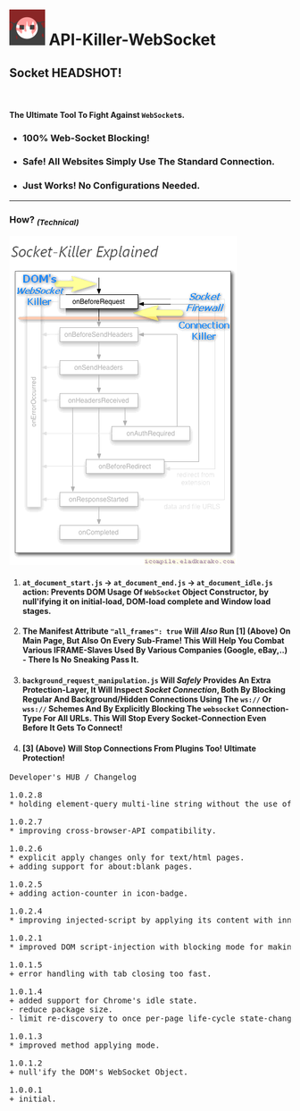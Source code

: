 <h1><img alt="" src="resources/icon.png" height="64" width="64"/> API-Killer-WebSocket</h1>

<h2>Socket HEADSHOT!</h2>

<img alt="" height="1" width="1" src="resources/screenshot_1.png"/>

<h4>The Ultimate Tool To Fight Against <code>WebSocket</code>s.</h4>

<ul>
<li><h3>100% Web-Socket Blocking!</h3></li>
<li><h3>Safe! All Websites Simply Use The Standard Connection.</h3></li>
<li><h3>Just Works! No Configurations Needed.</h3></li>
</ul>

<hr/>

<h3><strong>How?</strong> <sub><em>(Technical)</em></sub></h3>

<img alt="" src="resources/info_1.png"/>

<ol>
<li><h4><code>at_document_start.js</code> -&gt; <code>at_document_end.js</code> -&gt; <code>at_document_idle.js</code> action: Prevents DOM Usage Of <code>WebSocket</code> Object Constructor, by null'ifying it on initial-load, DOM-load complete and Window load stages.</h4></li>
<li><h4>The Manifest Attribute <code>"all_frames": true</code> Will <em>Also</em> Run [1] (Above) On Main Page, But <strong>Also</strong> On Every Sub-Frame! This Will Help You Combat Various IFRAME-Slaves Used By Various Companies (Google, eBay,..) - <strong>There Is No Sneaking Pass It</strong>.</h4></li>
<li><h4><code>background_request_manipulation.js</code> Will <em>Safely</em> Provides An Extra Protection-Layer, It Will Inspect <em>Socket Connection</em>, Both By Blocking Regular And <strong>Background/Hidden</strong> Connections Using The <code>ws://</code> Or <code>wss://</code> Schemes <strong>And</strong> By Explicitly Blocking The <code>websocket</code> Connection-Type For All URLs. This Will Stop Every Socket-Connection Even <strong>Before It Gets To Connect!</strong></h4></li>
<li><h4>[3] (Above) Will Stop Connections From Plugins Too! Ultimate Protection!</h4></li>
</ol>


<pre>
Developer's HUB / Changelog

1.0.2.8
* holding element-query multi-line string without the use of multiline method.

1.0.2.7
* improving cross-browser-API compatibility.

1.0.2.6
* explicit apply changes only for text/html pages.
+ adding support for about:blank pages.

1.0.2.5
+ adding action-counter in icon-badge.

1.0.2.4
* improving injected-script by applying its content with innerHTML to workaround text-nodes are unavailable in early page-loading stages.

1.0.2.1
* improved DOM script-injection with blocking mode for making sure it will effect from the very start.

1.0.1.5
+ error handling with tab closing too fast.

1.0.1.4
+ added support for Chrome's idle state.
- reduce package size.
- limit re-discovery to once per-page life-cycle state-change (load/ready).

1.0.1.3
* improved method applying mode.

1.0.1.2
+ null'ify the DOM's WebSocket Object.

1.0.0.1
+ initial.
</pre>

<!-- <a href="https://paypal.me/e1adkarak0"><img src="https://www.paypalobjects.com/webstatic/mktg/Logo/pp-logo-100px.png" alt="PayPal Donation"></a> -->